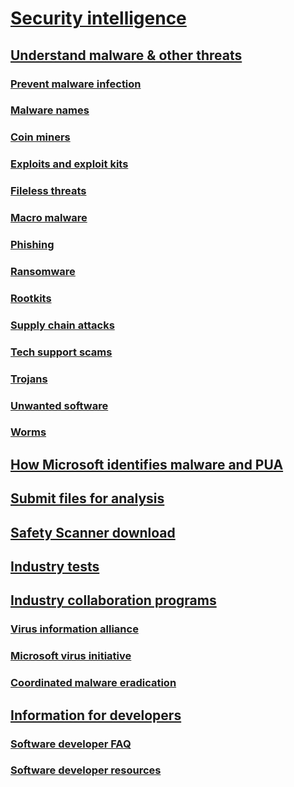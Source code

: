 # [Security intelligence](index.md)

## [Understand malware & other threats](understanding-malware.md)

### [Prevent malware infection](prevent-malware-infection.md)

### [Malware names](malware-naming.md)

### [Coin miners](coinminer-malware.md)

### [Exploits and exploit kits](exploits-malware.md)

### [Fileless threats](fileless-threats.md)

### [Macro malware](macro-malware.md)

### [Phishing](phishing.md)

### [Ransomware](ransomware-malware.md)

### [Rootkits](rootkits-malware.md)

### [Supply chain attacks](supply-chain-malware.md)

### [Tech support scams](support-scams.md)

### [Trojans](trojans-malware.md)

### [Unwanted software](unwanted-software.md)

### [Worms](worms-malware.md)

## [How Microsoft identifies malware and PUA](criteria.md)

## [Submit files for analysis](submission-guide.md)

## [Safety Scanner download](safety-scanner-download.md)

## [Industry tests](top-scoring-industry-antivirus-tests.md)

## [Industry collaboration programs](cybersecurity-industry-partners.md)

### [Virus information alliance](virus-information-alliance-criteria.md)

### [Microsoft virus initiative](virus-initiative-criteria.md)

### [Coordinated malware eradication](coordinated-malware-eradication.md)

## [Information for developers](developer-info.md)

### [Software developer FAQ](developer-faq.md)

### [Software developer resources](developer-resources.md)
